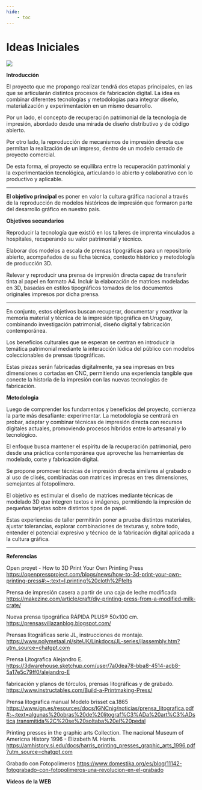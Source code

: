 ```yaml
---
hide:
    - toc
---
```


# Ideas Iniciales

![](../images/Proyecto/proy-a.png)

**Introducción**

El proyecto que me propongo realizar tendrá dos etapas principales, en las que se articularán distintos procesos de fabricación digital. La idea es combinar diferentes tecnologías y metodologías para integrar diseño, materialización y experimentación en un mismo desarrollo.

Por un lado, el concepto de recuperación patrimonial de la tecnología de impresión, abordado desde una mirada de diseño distributivo y de código abierto.

Por otro lado, la reproducción de mecanismos de impresión directa que permitan la realización de un impreso, dentro de un modelo cerrado de proyecto comercial.

De esta forma, el proyecto se equilibra entre la recuperación patrimonial y la experimentación tecnológica, articulando lo abierto y colaborativo con lo productivo y aplicable.


---

**El objetivo principal** es poner en valor la cultura gráfica nacional a través de la reproducción de modelos históricos de impresión que formaron parte del desarrollo gráfico en nuestro país.

**Objetivos secundarios**

Reproducir la tecnología que existió en los talleres de imprenta vinculados a hospitales, recuperando su valor patrimonial y técnico.

Elaborar dos modelos a escala de prensas tipográficas para un repositorio abierto, acompañados de su ficha técnica, contexto histórico y metodología de producción 3D.

Relevar y reproducir una prensa de impresión directa capaz de transferir tinta al papel en formato A4.
Incluir la elaboración de matrices modeladas en 3D, basadas en estilos tipográficos tomados de los documentos originales impresos por dicha prensa.

---

En conjunto, estos objetivos buscan recuperar, documentar y reactivar la memoria material y técnica de la impresión tipográfica en Uruguay, combinando investigación patrimonial, diseño digital y fabricación contemporánea.

Los beneficios culturales que se esperan se centran en introducir la temática patrimonial mediante la interacción lúdica del público con modelos coleccionables de prensas tipográficas.

Estas piezas serán fabricadas digitalmente, ya sea impresas en tres dimensiones o cortadas en CNC, permitiendo una experiencia tangible que conecte la historia de la impresión con las nuevas tecnologías de fabricación.

**Metodologia**

Luego de comprender los fundamentos y beneficios del proyecto, comienza la parte más desafiante: experimentar.
La metodología se centrará en probar, adaptar y combinar técnicas de impresión directa con recursos digitales actuales, promoviendo procesos híbridos entre lo artesanal y lo tecnológico.

El enfoque busca mantener el espíritu de la recuperación patrimonial, pero desde una práctica contemporánea que aproveche las herramientas de modelado, corte y fabricación digital.

Se propone promover técnicas de impresión directa similares al grabado o al uso de clisés, combinadas con matrices impresas en tres dimensiones, semejantes al fotopolímero.

El objetivo es estimular el diseño de matrices mediante técnicas de modelado 3D que integren textos e imágenes, permitiendo la impresión de pequeñas tarjetas sobre distintos tipos de papel.

Estas experiencias de taller permitirán poner a prueba distintos materiales, ajustar tolerancias, explorar combinaciones de texturas y, sobre todo, entender el potencial expresivo y técnico de la fabricación digital aplicada a la cultura gráfica.

---

**Referencias**

Open proyet - How to 3D Print Your Own Printing Press
https://openpressproject.com/blogs/news/how-to-3d-print-your-own-printing-press#:~:text=I,printing%20cloth%2Ffelts


Prensa de impresión casera a partir de una caja de leche modificada
https://makezine.com/article/craft/diy-printing-press-from-a-modified-milk-crate/

Nueva prensa tipográfica RÁPIDA PLUS® 50x100 cm.
https://prensasvillazanblog.blogspot.com/


Prensas litográficas serie JL, instrucciones de montaje.
https://www.polymetaal.nl/siteUK/Linkdocs/JL-series/jlassembly.htm?utm_source=chatgpt.com


Prensa Litografica Alejandro E.
https://3dwarehouse.sketchup.com/user/7a0dea78-bba8-4514-acb8-5a17e5c79ff0/alejandro-E

fabricación y planos de tórculos, prensas litográficas y de grabado.
https://www.instructables.com/Build-a-Printmaking-Press/

Prensa litografica manual Modelo brisset ca.1865
https://www.ign.es/resources/docs/IGNCnig/noticias/prensa_litografica.pdf#:~:text=algunas%20obras%20de%20litograf%C3%ADa%20art%C3%ADstica,transmitida%2C%20se%20soltaba%20el%20pedal


Printing presses in the graphic arts Collection. The nacional Museum of Americna History 1996 - Elizabeth M. Harris.
https://amhistory.si.edu/docs/harris_printing_presses_graphic_arts_1996.pdf?utm_source=chatgpt.com


Grabado con Fotopolimeros
https://www.domestika.org/es/blog/11142-fotograbado-con-fotopolimeros-una-revolucion-en-el-grabado

**Videos de la WEB**


